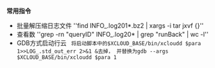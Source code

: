**常用指令**

  * 批量解压缩日志文件 ''find INFO_.log201*.bz2 | xargs -i tar jxvf {}''
  * 查看数 ''grep -rn "queryID" INFO_.log20* | grep "runBack" | wc -l''
  * GDB方式启动行云
      <code>
      将启动脚本中的$XCLOUD_BASE/bin/xcloudd $para 1>>LOG_.std_out_err 2>&1 &去掉，
      并替换为gdb --args $XCLOUD_BASE/bin/xcloudd $para 1
      </code>